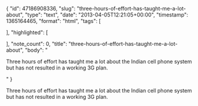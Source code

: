 {
  "id": 47186908336,
  "slug": "three-hours-of-effort-has-taught-me-a-lot-about",
  "type": "text",
  "date": "2013-04-05T12:21:05+00:00",
  "timestamp": 1365164465,
  "format": "html",
  "tags": [

  ],
  "highlighted": [

  ],
  "note_count": 0,
  "title": "three-hours-of-effort-has-taught-me-a-lot-about",
  "body": "<p>Three hours of effort has taught me a lot about the Indian cell phone system but has not resulted in a working 3G plan.</p>"
}

<p>Three hours of effort has taught me a lot about the Indian cell phone system but has not resulted in a working 3G plan.</p>